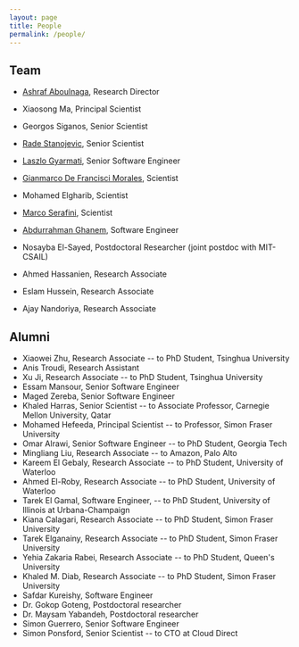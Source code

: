 ```yaml
---
layout: page
title: People
permalink: /people/
---
```


## Team

- [Ashraf Aboulnaga](https://ashraf.aboulnaga.me/), Research Director

- Xiaosong Ma, Principal Scientist

- Georgos Siganos, Senior Scientist

- [Rade Stanojevic](/people/rstanojevic), Senior Scientist

- [Laszlo Gyarmati](/people/lgyarmati), Senior Software Engineer

- [Gianmarco De Francisci Morales](https://gdfm.me/), Scientist

- Mohamed Elgharib, Scientist

- [Marco Serafini](/people/mserafini), Scientist

- [Abdurrahman Ghanem](/people/abghanem), Software Engineer

- Nosayba El-Sayed, Postdoctoral Researcher (joint postdoc with MIT-CSAIL)

- Ahmed Hassanien, Research Associate

- Eslam Hussein, Research Associate

- Ajay Nandoriya, Research Associate


## Alumni

- Xiaowei Zhu, Research Associate -- to PhD Student, Tsinghua University
- Anis Troudi, Research Assistant
- Xu Ji, Research Associate -- to PhD Student, Tsinghua University
- Essam Mansour, Senior Software Engineer
- Maged Zereba, Senior Software Engineer
- Khaled Harras, Senior Scientist -- to Associate Professor, Carnegie Mellon University, Qatar
- Mohamed Hefeeda, Principal Scientist -- to Professor, Simon Fraser University
- Omar Alrawi, Senior Software Engineer -- to PhD Student, Georgia Tech
- Mingliang Liu, Research Associate -- to Amazon, Palo Alto
- Kareem El Gebaly, Research Associate -- to PhD Student, University of Waterloo
- Ahmed El-Roby, Research Associate -- to PhD Student, University of Waterloo
- Tarek El Gamal, Software Engineer, -- to PhD Student, University of Illinois at Urbana-Champaign
- Kiana Calagari, Research Associate -- to PhD Student, Simon Fraser University
- Tarek Elganainy, Research Associate -- to PhD Student, Simon Fraser University
- Yehia Zakaria Rabei, Research Associate -- to PhD Student, Queen's University
- Khaled M. Diab, Research Associate -- to PhD Student, Simon Fraser University
- Safdar Kureishy, Software Engineer
- Dr. Gokop Goteng, Postdoctoral researcher
- Dr. Maysam Yabandeh, Postdoctoral researcher
- Simon Guerrero, Senior Software Engineer
- Simon Ponsford, Senior Scientist -- to CTO at Cloud Direct
